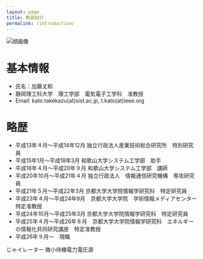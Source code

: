 ```yaml
---
layout: page
title: 教員紹介
permalink: /introduction/
---
```


![顔画像]({{site.baseurl}}/images/kato_face.jpg)

# 基本情報

- 氏名：加藤丈和
- 静岡理工科大学　理工学部　電気電子工学科　准教授
- Email: kato.takekazu(at)sist.ac.jp, t.kato(at)ieee.org

# 略歴

- 平成13年４月～平成14年12月 独立行政法人産業技術総合研究所　特別研究員
- 平成15年1月～平成18年3月 和歌山大学システム工学部　助手
- 平成18年４月～平成20年９月 和歌山大学システム工学部　講師
- 平成20年10月〜平成21年４月 独立行政法人　情報通信研究機構　専攻研究員
- 平成21年５月～平成22年3月 京都大学大学院情報学研究科　特定研究員
- 平成23年４月〜平成24年9月　京都大学大学院　学術情報メディアセンター　特定准教授
- 平成24年10月～平成25年3月 京都大学大学院情報学研究科　特定研究員
- 平成25年４月〜平成26年８月　京都大学大学院情報学研究科　エネルギーの情報化共同研究講座　特定准教授
- 平成26年９月〜　現職

じゃイレーター
微小待機電力電圧源
